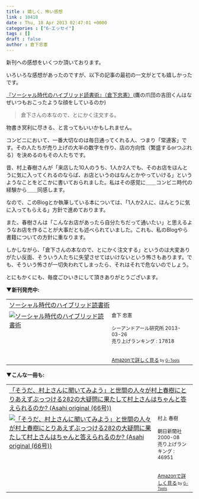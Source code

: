 ```yaml
---
title : 嬉しく、怖い感想
link : 10418
date : Thu, 18 Apr 2013 02:47:01 +0000
categories : ["6-エッセイ"]
tags : []
draft : false
author : 倉下忠憲
---
```


新刊への感想をいくつか頂いております。

いろいろな感想があったのですが、以下の記事の最初の一文がとても嬉しかったです。

<a href="http://parupisupipi.seesaa.net/article/353604702.html" target="_blank">『ソーシャル時代のハイブリッド読書術』（倉下忠憲）</a>(鷹の爪団の吉田くんはなぜいつもおこったような顔をしているのか)

<blockquote>倉下さんの本なので、とにかく注文する。</blockquote>

物書き冥利に尽きる、と言ってもいいかもしれません。

コンビニにおいて、一番大切なのは毎日通ってくれる人、つまり「常連客」です。その人たちが売り上げの大半の数字を作り、店の方向性（繁盛するorつぶれる）を決めるのもその人たちです。

昔、村上春樹さんが「来店した10人のうち、1人か2人でも、そのお店をほんとうに気に入ってくれるのならば、お店というのはなんとかやっていける」というようなことをどこかに書いておられました。私はその感覚に＿＿コンビニ時代の経験から＿＿同感します。

なので、このBlogとか執筆している本については、「1人か2人に、ほんとうに気に入ってもらえる」方針で進めております。

また、春樹さんは「こんなお店があったら自分たちだって通いたい」と思えるようなお店を作ることが大事だとも述べられていました。これも、私のBlogやら書籍についての方針に重なります。

しかしながら、「倉下さんの本なので、とにかく注文する」というのは大変ありがたい反面、そういう人たちに失望させてはいけないという怖さもあります。でも、そういう怖さが一切失われてしまったら、それはそれで危ないのでしょう。

とにもかくにも、毎度ごひいきにして頂きありがとうございます。

<strong>▼新刊発売中:</strong>
<table  border="0" cellpadding="5"><tr><td colspan="2"><a href="http://www.amazon.co.jp/%E3%82%BD%E3%83%BC%E3%82%B7%E3%83%A3%E3%83%AB%E6%99%82%E4%BB%A3%E3%81%AE%E3%83%8F%E3%82%A4%E3%83%96%E3%83%AA%E3%83%83%E3%83%89%E8%AA%AD%E6%9B%B8%E8%A1%93-%E5%80%89%E4%B8%8B-%E5%BF%A0%E6%86%B2/dp/4863541244%3FSubscriptionId%3D15SMZCTB9V8NGR2TW082%26tag%3Drashita1000-22%26linkCode%3Dxm2%26camp%3D2025%26creative%3D165953%26creativeASIN%3D4863541244" target="_blank">ソーシャル時代のハイブリッド読書術</a><img src="http://www.assoc-amazon.jp/e/ir?t=rashita1000-22&l=ur2&o=9" width="1" height="1" style="border: none;" alt="" /></td></tr><tr><td valign="top"><a href="http://www.amazon.co.jp/%E3%82%BD%E3%83%BC%E3%82%B7%E3%83%A3%E3%83%AB%E6%99%82%E4%BB%A3%E3%81%AE%E3%83%8F%E3%82%A4%E3%83%96%E3%83%AA%E3%83%83%E3%83%89%E8%AA%AD%E6%9B%B8%E8%A1%93-%E5%80%89%E4%B8%8B-%E5%BF%A0%E6%86%B2/dp/4863541244%3FSubscriptionId%3D15SMZCTB9V8NGR2TW082%26tag%3Drashita1000-22%26linkCode%3Dxm2%26camp%3D2025%26creative%3D165953%26creativeASIN%3D4863541244" target="_blank"><img src="http://ecx.images-amazon.com/images/I/518XjWRBV5L._SL160_.jpg" border="0" alt="ソーシャル時代のハイブリッド読書術" /></a></td><td valign="top"><font size="-1">倉下 忠憲 <br /><br />シーアンドアール研究所  2013-03-26<br />売り上げランキング : 17818<br /><br /><br /><a href="http://www.amazon.co.jp/%E3%82%BD%E3%83%BC%E3%82%B7%E3%83%A3%E3%83%AB%E6%99%82%E4%BB%A3%E3%81%AE%E3%83%8F%E3%82%A4%E3%83%96%E3%83%AA%E3%83%83%E3%83%89%E8%AA%AD%E6%9B%B8%E8%A1%93-%E5%80%89%E4%B8%8B-%E5%BF%A0%E6%86%B2/dp/4863541244%3FSubscriptionId%3D15SMZCTB9V8NGR2TW082%26tag%3Drashita1000-22%26linkCode%3Dxm2%26camp%3D2025%26creative%3D165953%26creativeASIN%3D4863541244" target="_blank">Amazonで詳しく見る</a></font><font size="-2"> by <a href="http://www.goodpic.com/mt/aws/index.html" >G-Tools</a></font></td></tr></table>

<strong>▼こんな一冊も:</strong>
<table  border="0" cellpadding="5"><tr><td colspan="2"><a href="http://www.amazon.co.jp/%E3%80%8C%E3%81%9D%E3%81%86%E3%81%A0%E3%80%81%E6%9D%91%E4%B8%8A%E3%81%95%E3%82%93%E3%81%AB%E8%81%9E%E3%81%84%E3%81%A6%E3%81%BF%E3%82%88%E3%81%86%E3%80%8D%E3%81%A8%E4%B8%96%E9%96%93%E3%81%AE%E4%BA%BA%E3%80%85%E3%81%8C%E6%9D%91%E4%B8%8A%E6%98%A5%E6%A8%B9%E3%81%AB%E3%81%A8%E3%82%8A%E3%81%82%E3%81%88%E3%81%9A%E3%81%B6%E3%81%A3%E3%81%A4%E3%81%91%E3%82%8B282%E3%81%AE%E5%A4%A7%E7%96%91%E5%95%8F%E3%81%AB%E6%9E%9C%E3%81%9F%E3%81%97%E3%81%A6%E6%9D%91%E4%B8%8A%E3%81%95%E3%82%93%E3%81%AF%E3%81%A1%E3%82%83%E3%82%93%E3%81%A8%E7%AD%94%E3%81%88%E3%82%89%E3%82%8C%E3%82%8B%E3%81%AE%E3%81%8B-Asahi-original-66%E5%8F%B7-%E6%9D%91%E4%B8%8A/dp/4022721375%3FSubscriptionId%3D15SMZCTB9V8NGR2TW082%26tag%3Drashita1000-22%26linkCode%3Dxm2%26camp%3D2025%26creative%3D165953%26creativeASIN%3D4022721375" target="_blank">「そうだ、村上さんに聞いてみよう」と世間の人々が村上春樹にとりあえずぶっつける282の大疑問に果たして村上さんはちゃんと答えられるのか? (Asahi original (66号))</a><img src="http://www.assoc-amazon.jp/e/ir?t=rashita1000-22&l=ur2&o=9" width="1" height="1" style="border: none;" alt="" /></td></tr><tr><td valign="top"><a href="http://www.amazon.co.jp/%E3%80%8C%E3%81%9D%E3%81%86%E3%81%A0%E3%80%81%E6%9D%91%E4%B8%8A%E3%81%95%E3%82%93%E3%81%AB%E8%81%9E%E3%81%84%E3%81%A6%E3%81%BF%E3%82%88%E3%81%86%E3%80%8D%E3%81%A8%E4%B8%96%E9%96%93%E3%81%AE%E4%BA%BA%E3%80%85%E3%81%8C%E6%9D%91%E4%B8%8A%E6%98%A5%E6%A8%B9%E3%81%AB%E3%81%A8%E3%82%8A%E3%81%82%E3%81%88%E3%81%9A%E3%81%B6%E3%81%A3%E3%81%A4%E3%81%91%E3%82%8B282%E3%81%AE%E5%A4%A7%E7%96%91%E5%95%8F%E3%81%AB%E6%9E%9C%E3%81%9F%E3%81%97%E3%81%A6%E6%9D%91%E4%B8%8A%E3%81%95%E3%82%93%E3%81%AF%E3%81%A1%E3%82%83%E3%82%93%E3%81%A8%E7%AD%94%E3%81%88%E3%82%89%E3%82%8C%E3%82%8B%E3%81%AE%E3%81%8B-Asahi-original-66%E5%8F%B7-%E6%9D%91%E4%B8%8A/dp/4022721375%3FSubscriptionId%3D15SMZCTB9V8NGR2TW082%26tag%3Drashita1000-22%26linkCode%3Dxm2%26camp%3D2025%26creative%3D165953%26creativeASIN%3D4022721375" target="_blank"><img src="http://ecx.images-amazon.com/images/I/51FMR8974AL._SL160_.jpg" border="0" alt="「そうだ、村上さんに聞いてみよう」と世間の人々が村上春樹にとりあえずぶっつける282の大疑問に果たして村上さんはちゃんと答えられるのか? (Asahi original (66号))" /></a></td><td valign="top"><font size="-1">村上 春樹 <br /><br />朝日新聞社  2000-08<br />売り上げランキング : 46951<br /><br /><br /><a href="http://www.amazon.co.jp/%E3%80%8C%E3%81%9D%E3%81%86%E3%81%A0%E3%80%81%E6%9D%91%E4%B8%8A%E3%81%95%E3%82%93%E3%81%AB%E8%81%9E%E3%81%84%E3%81%A6%E3%81%BF%E3%82%88%E3%81%86%E3%80%8D%E3%81%A8%E4%B8%96%E9%96%93%E3%81%AE%E4%BA%BA%E3%80%85%E3%81%8C%E6%9D%91%E4%B8%8A%E6%98%A5%E6%A8%B9%E3%81%AB%E3%81%A8%E3%82%8A%E3%81%82%E3%81%88%E3%81%9A%E3%81%B6%E3%81%A3%E3%81%A4%E3%81%91%E3%82%8B282%E3%81%AE%E5%A4%A7%E7%96%91%E5%95%8F%E3%81%AB%E6%9E%9C%E3%81%9F%E3%81%97%E3%81%A6%E6%9D%91%E4%B8%8A%E3%81%95%E3%82%93%E3%81%AF%E3%81%A1%E3%82%83%E3%82%93%E3%81%A8%E7%AD%94%E3%81%88%E3%82%89%E3%82%8C%E3%82%8B%E3%81%AE%E3%81%8B-Asahi-original-66%E5%8F%B7-%E6%9D%91%E4%B8%8A/dp/4022721375%3FSubscriptionId%3D15SMZCTB9V8NGR2TW082%26tag%3Drashita1000-22%26linkCode%3Dxm2%26camp%3D2025%26creative%3D165953%26creativeASIN%3D4022721375" target="_blank">Amazonで詳しく見る</a></font><font size="-2"> by <a href="http://www.goodpic.com/mt/aws/index.html" >G-Tools</a></font></td></tr></table>
